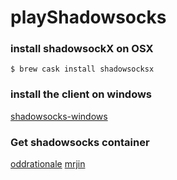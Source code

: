 # playShadowsocks

### install shadowsockX on OSX
  
  ```
  $ brew cask install shadowsocksx
  ```
  
### install the client on windows
  
  [shadowsocks-windows](https://github.com/shadowsocks/shadowsocks-windows)

### Get shadowsocks container
  [oddrationale](https://hub.docker.com/r/oddrationale/docker-shadowsocks/)
  [mrjin](https://hub.docker.com/r/mrjin/shadowsocks/)
